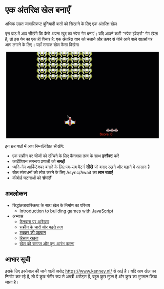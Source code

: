 # एक अंतरिक्ष खेल बनाएँ

अधिक उन्नत जावास्क्रिप्ट बुनियादी बातों को सिखाने के लिए एक अंतरिक्ष खेल

इस पाठ में आप सीखेंगे कि कैसे अपना खुद का स्पेस गेम बनाएं। यदि आपने कभी "स्पेस इंवेडर्स" गेम खेला है, तो इस गेम का एक ही विचार है: एक अंतरिक्ष यान को चलाने और ऊपर से नीचे आने वाले राक्षसों पर आग लगाने के लिए। यहाँ समाप्त खेल कैसा दिखेगा

![खत्म हुआ खेल](../images/pewpew.gif)

इन छह पाठों में आप निम्नलिखित सीखेंगे:

- एक स्क्रीन पर चीजों को खींचने के लिए कैनवास तत्व के साथ **इनरैक्ट** करें
- कार्टेशियन समन्वय प्रणाली को **समझें**
- ध्वनि-गेम आर्किटेक्चर बनाने के लिए पब-सब पैटर्न **सीखें** जो बनाए रखने और बढ़ाने में आसान है
- खेल संसाधनों को लोड करने के लिए Async/Await का **लाभ उठाएं**
- कीबोर्ड घटनाओं को **संभालें**

## अवलोकन

- सिद्धांतजावास्क्रिप्ट के साथ खेल के निर्माण का परिचय
  - [Introduction to building games with JavaScript](1-introduction/README.md)
- अभ्यास
  - [कैनवास पर आरेखण](../2-drawing-to-canvas/README.md)
  - [स्क्रीन के चारों ओर बढ़ते तत्व](../3-moving-elements-around/README.md)
  - [टक्कर की पहचान](../4-collision-detection/README.md)
  - [हिसाब रखना](../5-keeping-score/README.md)
  - [खेल को समाप्त और पुनः आरंभ करना](../6-end-condition/README.md)

## आभार सूची

इसके लिए इस्तेमाल की जाने वाली असेट् https://www.kenney.nl/ से आई है।
यदि आप खेल का निर्माण कर रहे हैं, तो ये कुछ गंभीर रूप से अच्छी असेट्स हैं, बहुत कुछ मुफ्त है और कुछ का भुगतान किया जाता है।
